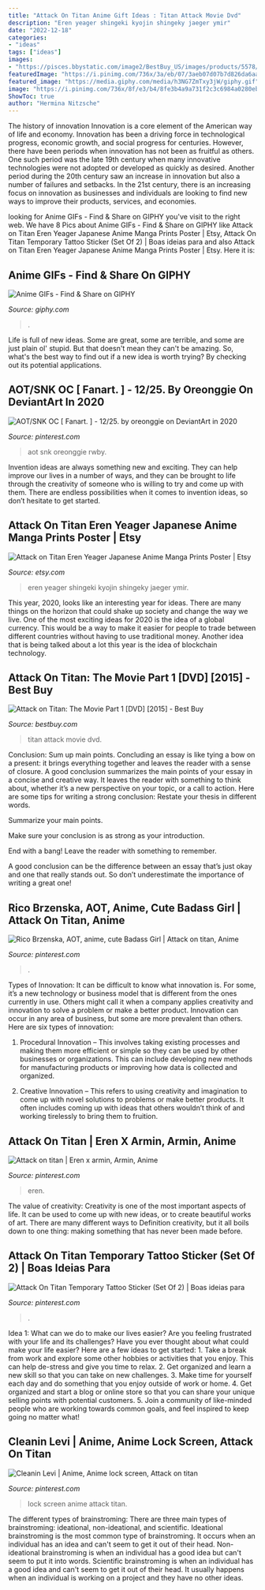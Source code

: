 ```yaml
---
title: "Attack On Titan Anime Gift Ideas : Titan Attack Movie Dvd"
description: "Eren yeager shingeki kyojin shingeky jaeger ymir"
date: "2022-12-18"
categories:
- "ideas"
tags: ["ideas"]
images:
- "https://pisces.bbystatic.com/image2/BestBuy_US/images/products/5578/5578904_so.jpg"
featuredImage: "https://i.pinimg.com/736x/3a/eb/07/3aeb07d07b7d826da6aadc6a857eebd8.jpg"
featured_image: "https://media.giphy.com/media/h3NG7ZmTxy3jW/giphy.gif"
image: "https://i.pinimg.com/736x/8f/e3/b4/8fe3b4a9a731f2c3c6984a0280ebf240.jpg"
ShowToc: true
author: "Hermina Nitzsche"
---
```



The history of innovation
Innovation is a core element of the American way of life and economy. Innovation has been a driving force in technological progress, economic growth, and social progress for centuries. However, there have been periods when innovation has not been as fruitful as others. One such period was the late 19th century when many innovative technologies were not adopted or developed as quickly as desired. Another period during the 20th century saw an increase in innovation but also a number of failures and setbacks. In the 21st century, there is an increasing focus on innovation as businesses and individuals are looking to find new ways to improve their products, services, and economies.

	

		
looking for Anime GIFs - Find &amp; Share on GIPHY you've visit to the right web. We have 8 Pics about Anime GIFs - Find &amp; Share on GIPHY like Attack on Titan Eren Yeager Japanese Anime Manga Prints Poster | Etsy, Attack On Titan Temporary Tattoo Sticker (Set Of 2) | Boas ideias para and also Attack on Titan Eren Yeager Japanese Anime Manga Prints Poster | Etsy. Here it is:
		
    
## Anime GIFs - Find &amp; Share On GIPHY

<img loading=lazy src="https://media.giphy.com/media/h3NG7ZmTxy3jW/giphy.gif" onerror="this.onerror=null;this.src='https://tse3.mm.bing.net/th?id=OIP.68Ls16iwyVxvCVJ3i8VX6gAAAA&amp;pid=15.1';" alt="Anime GIFs - Find &amp; Share on GIPHY">

_Source: giphy.com_

>. 

	

Life is full of new ideas. Some are great, some are terrible, and some are just plain ol' stupid. But that doesn't mean they can't be amazing. So, what's the best way to find out if a new idea is worth trying? By checking out its potential applications.

    
## AOT/SNK OC [ Fanart. ] - 12/25. By Oreonggie On DeviantArt In 2020

<img loading=lazy src="https://i.pinimg.com/736x/8f/e3/b4/8fe3b4a9a731f2c3c6984a0280ebf240.jpg" onerror="this.onerror=null;this.src='https://tse4.mm.bing.net/th?id=OIP.iVuXBKFZJn7riNZ_4XScdAHaJ4&amp;pid=15.1';" alt="AOT/SNK OC [ Fanart. ] - 12/25. by oreonggie on DeviantArt in 2020">

_Source: pinterest.com_

>aot snk oreonggie rwby. 

	

Invention ideas are always something new and exciting. They can help improve our lives in a number of ways, and they can be brought to life through the creativity of someone who is willing to try and come up with them. There are endless possibilities when it comes to invention ideas, so don’t hesitate to get started.

    
## Attack On Titan Eren Yeager Japanese Anime Manga Prints Poster | Etsy

<img loading=lazy src="https://i.etsystatic.com/26443389/r/il/45875e/2888863123/il_1140xN.2888863123_oqj8.jpg" onerror="this.onerror=null;this.src='https://tse4.mm.bing.net/th?id=OIP.dNUc_EJ_oJuyZKt7l4aBkQHaLc&amp;pid=15.1';" alt="Attack on Titan Eren Yeager Japanese Anime Manga Prints Poster | Etsy">

_Source: etsy.com_

>eren yeager shingeki kyojin shingeky jaeger ymir. 

	

This year, 2020, looks like an interesting year for ideas. There are many things on the horizon that could shake up society and change the way we live. One of the most exciting ideas for 2020 is the idea of a global currency. This would be a way to make it easier for people to trade between different countries without having to use traditional money. Another idea that is being talked about a lot this year is the idea of blockchain technology.

    
## Attack On Titan: The Movie Part 1 [DVD] [2015] - Best Buy

<img loading=lazy src="https://pisces.bbystatic.com/image2/BestBuy_US/images/products/5578/5578904_so.jpg" onerror="this.onerror=null;this.src='https://tse3.mm.bing.net/th?id=OIP.rHJkoPdIQQFw0mZlfQ3fdAHaKO&amp;pid=15.1';" alt="Attack on Titan: The Movie Part 1 [DVD] [2015] - Best Buy">

_Source: bestbuy.com_

>titan attack movie dvd. 

	

Conclusion: Sum up main points.
Concluding an essay is like tying a bow on a present: it brings everything together and leaves the reader with a sense of closure. A good conclusion summarizes the main points of your essay in a concise and creative way. It leaves the reader with something to think about, whether it’s a new perspective on your topic, or a call to action. Here are some tips for writing a strong conclusion:
 Restate your thesis in different words.

Summarize your main points.

Make sure your conclusion is as strong as your introduction.

End with a bang! Leave the reader with something to remember.

A good conclusion can be the difference between an essay that’s just okay and one that really stands out. So don’t underestimate the importance of writing a great one!

    
## Rico Brzenska, AOT, Anime, Cute Badass Girl | Attack On Titan, Anime

<img loading=lazy src="https://i.pinimg.com/736x/3a/eb/07/3aeb07d07b7d826da6aadc6a857eebd8.jpg" onerror="this.onerror=null;this.src='https://tse1.mm.bing.net/th?id=OIP.3PCeupyov9VbZ-NRaqN0dAHaEK&amp;pid=15.1';" alt="Rico Brzenska, AOT, anime, cute Badass Girl | Attack on titan, Anime">

_Source: pinterest.com_

>. 

	

Types of Innovation:
It can be difficult to know what innovation is. For some, it’s a new technology or business model that is different from the ones currently in use. Others might call it when a company applies creativity and innovation to solve a problem or make a better product. Innovation can occur in any area of business, but some are more prevalent than others. Here are six types of innovation:
1. Procedural Innovation – This involves taking existing processes and making them more efficient or simple so they can be used by other businesses or organizations. This can include developing new methods for manufacturing products or improving how data is collected and organized.

2. Creative Innovation – This refers to using creativity and imagination to come up with novel solutions to problems or make better products. It often includes coming up with ideas that others wouldn’t think of and working tirelessly to bring them to fruition.

    
## Attack On Titan | Eren X Armin, Armin, Anime

<img loading=lazy src="https://i.pinimg.com/736x/bc/42/98/bc42983c4fd6382d849f31b6f50a3f0c--kyojin.jpg" onerror="this.onerror=null;this.src='https://tse1.mm.bing.net/th?id=OIP.u2d9Zqt7b8hwWbA1Y4aMCQHaEL&amp;pid=15.1';" alt="Attack on titan | Eren x armin, Armin, Anime">

_Source: pinterest.com_

>eren. 

	

The value of creativity:
Creativity is one of the most important aspects of life. It can be used to come up with new ideas, or to create beautiful works of art. There are many different ways to Definition creativity, but it all boils down to one thing: making something that has never been made before.

    
## Attack On Titan Temporary Tattoo Sticker (Set Of 2) | Boas Ideias Para

<img loading=lazy src="https://i.pinimg.com/736x/2d/c5/ac/2dc5ac2dbde4f706ea8de4e740736ffd.jpg" onerror="this.onerror=null;this.src='https://tse1.mm.bing.net/th?id=OIP.t0K1HM_HTcVgV7HRoH75ZgHaHa&amp;pid=15.1';" alt="Attack On Titan Temporary Tattoo Sticker (Set Of 2) | Boas ideias para">

_Source: pinterest.com_

>. 

	

Idea 1: What can we do to make our lives easier?
Are you feeling frustrated with your life and its challenges? Have you ever thought about what could make your life easier? Here are a few ideas to get started: 1. Take a break from work and explore some other hobbies or activities that you enjoy. This can help de-stress and give you time to relax. 2. Get organized and learn a new skill so that you can take on new challenges. 3. Make time for yourself each day and do something that you enjoy outside of work or home. 4. Get organized and start a blog or online store so that you can share your unique selling points with potential customers. 5. Join a community of like-minded people who are working towards common goals, and feel inspired to keep going no matter what! 
    
## Cleanin Levi | Anime, Anime Lock Screen, Attack On Titan

<img loading=lazy src="https://i.pinimg.com/736x/e1/69/72/e1697212621e73f64cd9cd90caab4249--levi-anime-anime-lock-screen.jpg" onerror="this.onerror=null;this.src='https://tse1.mm.bing.net/th?id=OIP.L6Y371SWs5WG6FDA8Yo8UAHaNJ&amp;pid=15.1';" alt="Cleanin Levi | Anime, Anime lock screen, Attack on titan">

_Source: pinterest.com_

>lock screen anime attack titan. 

	

The different types of brainstroming:
There are three main types of brainstroming: ideational, non-ideational, and scientific. Ideational brainstroming is the most common type of brainstroming. It occurs when an individual has an idea and can't seem to get it out of their head. Non-ideational brainstroming is when an individual has a good idea but can't seem to put it into words. Scientific brainstroming is when an individual has a good idea and can't seem to get it out of their head. It usually happens when an individual is working on a project and they have no other ideas.

